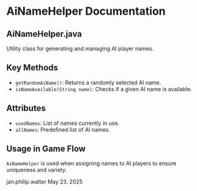 # AiNameHelper Documentation

## AiNameHelper.java

Utility class for generating and managing AI player names.

## Key Methods

- `getRandomAiName()`: Returns a randomly selected AI name.
- `isNameAvailable(String name)`: Checks if a given AI name is available.

## Attributes

- `usedNames`: List of names currently in use.
- `allNames`: Predefined list of AI names.

## Usage in Game Flow

`AiNameHelper` is used when assigning names to AI players to ensure uniqueness and variety.

jan.philip.walter May 23. 2025
